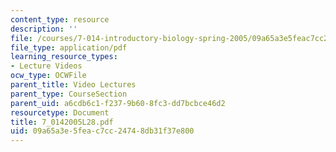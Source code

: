 ```yaml
---
content_type: resource
description: ''
file: /courses/7-014-introductory-biology-spring-2005/09a65a3e5feac7cc24748db31f37e800_7_0142005L28.pdf
file_type: application/pdf
learning_resource_types:
- Lecture Videos
ocw_type: OCWFile
parent_title: Video Lectures
parent_type: CourseSection
parent_uid: a6cdb6c1-f237-9b60-8fc3-dd7bcbce46d2
resourcetype: Document
title: 7_0142005L28.pdf
uid: 09a65a3e-5fea-c7cc-2474-8db31f37e800
---
```

